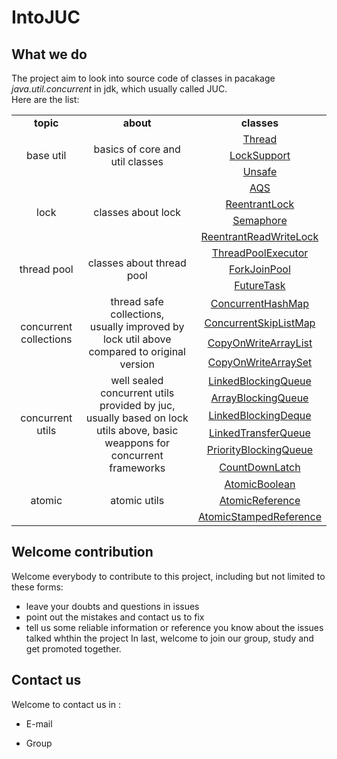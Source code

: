 # IntoJUC

## What we do
The project aim to look into source code of classes in pacakage _java.util.concurrent_ in jdk, which usually called JUC.  
Here are the list:

<table>
	<tr align="center">
	    <td><b>topic</b></td>
	    <td><b>about</b></td>  
	    <td><b>classes</b></td>
	</tr>
    <tr align="center">
	    <td  rowspan="5">base util</td>
	</tr>
    <tr align="center">
	    <td  rowspan="4">basics of core and util classes</td>
	</tr>
    <tr align="center">
        <td><a  href ="base/Thread.md">Thread</a></td>
	</tr>
    <tr align="center">
        <td><a  href ="base/LockSupport.md">LockSupport</a></td>
	</tr>
    <tr align="center">
        <td><a  href ="base/Unsafe.md">Unsafe</a></td>
	</tr>
    <tr align="center">
	    <td  rowspan="6">lock</td>
	</tr>
    <tr align="center">
	    <td  rowspan="5">classes about lock</td>
	</tr>
    <tr align="center">
        <td><a  href ="lock/aqs/AQS.md">AQS</a></td>
	</tr>
    <tr align="center">
        <td><a  href ="lock/reentrantlock/ReentrantLock.md">ReentrantLock</a></td>
	</tr>
    <tr align="center">
        <td><a  href ="lock/semaphore/Semaphore.md">Semaphore</a></td>
	</tr>
    <tr align="center">
        <td><a  href ="lock/readwritelock/ReentrantReadWriteLock.md">ReentrantReadWriteLock</a></td>
	</tr>
    <tr align="center">
	    <td  rowspan="5">thread pool</td>
	</tr>
    <tr align="center">
	    <td  rowspan="4">classes about thread pool</td>
	</tr>
    <tr align="center">
        <td><a  href ="threadpool/tpe/ThreadPoolExecutor.md">ThreadPoolExecutor</a></td>
	</tr>
    <tr align="center">
        <td><a  href ="threadpool/forkjoinpool/ForkJoinPool.md">ForkJoinPool</a></td>
	</tr>
    <tr align="center">
        <td><a  href ="threadpool/FutureTask.md">FutureTask</a></td>
	</tr>
    <tr align="center">
	    <td  rowspan="6">concurrent collections</td>
	</tr>
    <tr align="center">
	    <td  rowspan="5">thread safe collections, <br> usually improved by lock util above compared to original version</td>
	</tr>
    <tr align="center">
        <td><a  href ="collections/ConcurrentHashMap.md">ConcurrentHashMap</a></td>
	</tr>
    <tr align="center">
        <td><a  href ="collections/ConcurrentSkipListMap.md">ConcurrentSkipListMap</a></td>
	</tr>
    <tr align="center">
        <td><a  href ="collections/CopyOnWriteArrayList.md">CopyOnWriteArrayList</a></td>
	</tr>
    <tr align="center">
        <td><a  href ="collections/CopyOnWriteArraySet.md">CopyOnWriteArraySet</a></td>
	</tr>
    <tr align="center">
	    <td  rowspan="8">concurrent utils</td>
	</tr>
    <tr align="center">
	    <td  rowspan="7">well sealed concurrent utils provided by juc, <br> usually based on lock utils above, basic weappons for concurrent frameworks</td>
	</tr>
    <tr align="center">
        <td><a  href ="concurrentutils/LinkedBlockingQueue.md">LinkedBlockingQueue</a></td>
	</tr>
    <tr align="center">
        <td><a  href ="concurrentutils/ArrayBlockingQueue.md">ArrayBlockingQueue</a></td>
	</tr>
    <tr align="center">
        <td><a  href ="concurrentutils/LinkedBlockingDeque.md">LinkedBlockingDeque</a></td>
	</tr>
    <tr align="center">
        <td><a  href ="concurrentutils/LinkedTransferQueue.md">LinkedTransferQueue</a></td>
	</tr>
    <tr align="center">
        <td><a  href ="concurrentutils/PriorityBlockingQueue.md">PriorityBlockingQueue</a></td>
	</tr>
    <tr align="center">
        <td><a  href ="concurrentutils/CountDownLatch.md">CountDownLatch</a></td>
	</tr>
    <tr align="center">
	    <td  rowspan="5">atomic</td>
	</tr>
    <tr align="center">
	    <td  rowspan="4">atomic utils</td>
	</tr>
    <tr align="center">
        <td><a  href ="atomic/AtomicBoolean.md">AtomicBoolean</a></td>
	</tr>
    <tr align="center">
        <td><a  href ="atomic/AtomicReference.md">AtomicReference</a></td>
	</tr>
    <tr align="center">
        <td><a  href ="atomic/AtomicStampedReference.md">AtomicStampedReference</a></td>
	</tr>
</table>


## 



## Welcome contribution
Welcome everybody to contribute to this project, including but not limited to these forms:
* leave your doubts and questions in issues
* point out the mistakes and contact us to fix
* tell us some reliable information or reference you know about the issues talked whthin the project
In last, welcome to join our group, study and get promoted together.


## Contact us
Welcome to contact us in :
* E-mail

* Group


